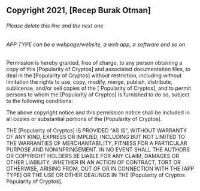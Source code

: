 ## Copyright 2021, [Recep Burak Otman]

###### Please delete this line and the next one
###### APP TYPE can be a webpage/website, a web app, a software and so on

Permission is hereby granted, free of charge, to any person obtaining a copy of this [Popularity of Cryptos] and associated documentation files, to deal in the [Popularity of Cryptos] without restriction, including without limitation the rights to use, copy, modify, merge, publish, distribute, sublicense, and/or sell copies of the [ Popularity of Cryptos], and to permit persons to whom the [Popularity of Cryptos] is furnished to do so, subject to the following conditions:

The above copyright notice and this permission notice shall be included in all copies or substantial portions of the [Popularity of Cryptos].

THE [Popularity of Cryptos] IS PROVIDED "AS IS", WITHOUT WARRANTY OF ANY KIND, EXPRESS OR IMPLIED, INCLUDING BUT NOT LIMITED TO THE WARRANTIES OF MERCHANTABILITY, FITNESS FOR A PARTICULAR PURPOSE AND NONINFRINGEMENT. IN NO EVENT SHALL THE AUTHORS OR COPYRIGHT HOLDERS BE LIABLE FOR ANY CLAIM, DAMAGES OR OTHER LIABILITY, WHETHER IN AN ACTION OF CONTRACT, TORT OR OTHERWISE, ARISING FROM, OUT OF OR IN CONNECTION WITH THE [APP TYPE] OR THE USE OR OTHER DEALINGS IN THE [Popularity of Cryptos Popularity of Cryptos].
